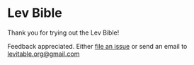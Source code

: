 # Lev Bible

Thank you for trying out the Lev Bible!

Feedback appreciated. Either [file an issue](https://github.com/AdamLiechty/levitable/issues) or send an email to [levitable.org@gmail.com](mailto:levitable.org@gmail.com)
